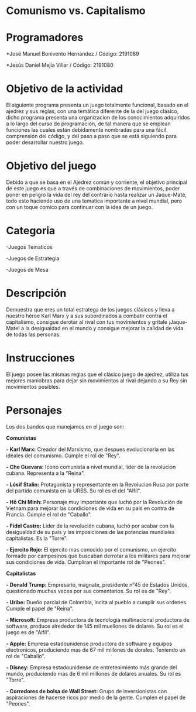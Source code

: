 # Comunismo vs. Capitalismo
# Programadores
*José Manuel Bonivento Hernández / Código: 2191089

*Jesús Daniel Mejía Villar / Código: 2191080
# Objetivo de la actividad
El siguiente programa presenta un juego totalmente funcional, basado en el ajedrez y sus reglas, con una temática diferente de la del juego clásico, dicho programa presenta una 
organizacion de los conocimientos adquiridos a lo largo del curso de programación, de tal manera que se emplean funciones las cuales están debidamente nombradas para una fácil
comprensión del código, y del paso a paso que se está siguiendo para poder desarrollar nuestro juego.
# Objetivo del juego
Debido a que se basa en el Ajedrez común y corriente, el objetivo principal de este juego es que a través de combinaciones de movimientos, poder poner en peligro la vida del rey
del contrario hasta realizar un Jaque-Mate, todo esto haciendo uso de una tematica importante a nivel mundial, pero con un toque comico para continuar con la idea de un juego.
# Categoria
-Juegos Tematicos

-Juegos de Estrategia

-Juegos de Mesa
# Descripción
Demuestra que eres un total estratega de los juegos clásicos y lleva a nuestro héroe Karl Marx y a sus subordinados a combatir contra el capitalismo, consigue derotar al rival
con tus movimientos y gritale ¡Jaque-Mate! a la desigualdad en el mundo y consigue mejorar la calidad de vida de todas las personas.
# Instrucciones
El juego posee las mismas reglas que el clásico juego de ajedrez, utiliza tus mejores maniobras para dejar sin movimientos al rival dejando a su Rey sin movimientos posibles. 
# Personajes
Los dos bandos que manejamos en el juego son: 

**Comunistas**

 **- Karl Marx:** Creador del Marxismo, que despues evolucionaria en las ideales del comunismo. Cumple el rol de "Rey".

 **- Che Guevara:** Icono comunista a nivel mundial, lider de la revolucion cubana. Representa a la "Reina".

 **- Lósif Stalin:** Protagonista y representante en la Revolucion Rusa por parte del partido comunista en la URSS. Su rol es el del "Alfíl".

 **- Hô Chi Minh:** Personaje muy importante que luchó por la Revolución de Vietnam para mejorar las condiciones de vida en su pais en contra de Francia. Cumple el rol de "Caballo".
 
 **- Fidel Castro:** Lider de la revolución cubana, luchó por acabar con la desigualdad de su pais y las imposiciones de las potencias mundiales capitalistas. Es la "Torre".
 
 **- Ejercito Rojo:** El ejercito mas conocido por el comunismo, un ejercito formado por campesinos que buscaban derrotar a los militares para mejorar sus condiciones de vida.          Cumpliran el importante rol de "Peones". 
 
**Capitalistas**

**- Donald Trump:** Empresario, magnate, presidente n°45 de Estados Unidos, cuestionado muchas veces por sus comentarios. Su rol es de "Rey".
 
 **- Uribe:** Dueño parcial de Colombia, incita al pueblo a cumplir sus ordenes. Cumple el papel de "Reina".
 
 **- Microsoft:** Empresa productora de tecnologia multinacional productora de software, produce alrededor de 145 mil muellones de dolares. Su rol es el juego es de "Alfíl".
 
 **- Apple:** Empresa estadounidense productora de software y equipos electronicos, produciendo mas de 67 mil millones de dorales. Teniendo un rol de "Caballo".
 
 **- Disney:** Empresa estadounidense de entretenimiento más grande del mundo, produciendo mas de 6 mil millones de dolares anuales. Su rol es "Torre".
 
 **- Corredores de bolsa de Wall Street:** Grupo de inversionistas con aspiraciones de hacerse ricos por medio de la gente. Cumplen el papel de "Peones". 
